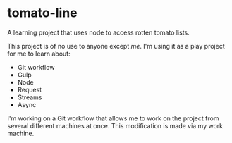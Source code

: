 tomato-line
===========

A learning project that uses node to access rotten tomato lists.

This project is of no use to anyone except *me*. I'm using it as a play project for me to learn about:

* Git workflow
* Gulp
* Node
* Request
* Streams
* Async


I'm working on a Git workflow that allows me to work on the project from several
different machines at once. This modification is made via my work machine.
